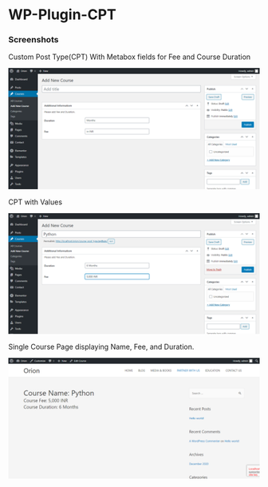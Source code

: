 # WP-Plugin-CPT

### Screenshots

<p> Custom Post Type(CPT) With Metabox fields for Fee and Course Duration </p>

![](img/cpt1.png)

<p> CPT with Values </p>

![](img/cpt2.png)

<p>Single Course Page displaying Name, Fee, and Duration.</p>

![](img/cpt3.png)
